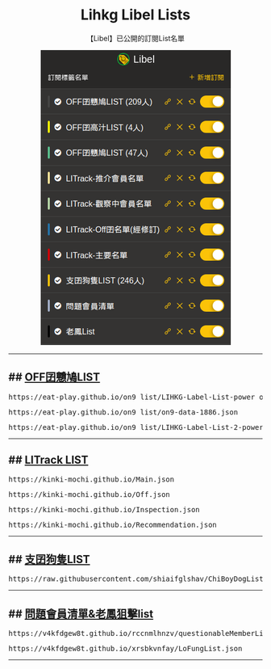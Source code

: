 <p>
  <h1 align="center">Lihkg Libel Lists</h1>
  <p align="center">
  <p align="center">【Libel】已公開的訂閱List名單</p>
  <p align="center">
     <img src="./Img/P_List.png" alt="Lists" />
  </p>
</p>

<hr />
<h2 id="off_on9_list">## <a href="https://bit.ly/lihkg_on9_list">OFF囝戇鳩LIST</a></h2>
<div class="off_on9_list1"><pre>https://eat-play.github.io/on9_list/LIHKG-Label-List-power_off-1886.json</pre></div>
<div class="off_on9_list2"><pre>https://eat-play.github.io/on9_list/on9-data-1886.json </pre></div>
<div class="off_on9_list3"><pre>https://eat-play.github.io/on9_list/LIHKG-Label-List-2-power_off-1886.json </pre></div>

<hr />
<h2 id="litrack_list">## <a href="https://tiny.cc/LITrack_GS">LITrack LIST</a></h2>
<div class="litrack_list1"><pre>https://kinki-mochi.github.io/Main.json</pre></div>
<div class="litrack_list2"><pre>https://kinki-mochi.github.io/Off.json</pre></div>
<div class="litrack_list3"><pre>https://kinki-mochi.github.io/Inspection.json</pre></div>
<div class="litrack_list4"><pre>https://kinki-mochi.github.io/Recommendation.json</pre></div>

<hr />
<h2 id="chiboydoglist">## <a href="https://lih.kg/ioxQqS">支囝狗隻LIST</a></h2>
<div class="chiboydoglist"><pre>https://raw.githubusercontent.com/shiaifglshav/ChiBoyDogList/main/ChiBoyDogList.json</pre></div>

<hr />
<h2 id="questionable_n_Fung_list">## <a href="https://lihkg.com/thread/2841778/page/21?post=520">問題會員清單&老鳳狙擊list</a></h2>
<div class="questionable_list1"><pre>https://v4kfdgew8t.github.io/rccnmlhnzv/questionableMemberList.json</pre></div>
<div class="Fung_list1"><pre>https://v4kfdgew8t.github.io/xrsbkvnfay/LoFungList.json</pre></div>
<hr />

